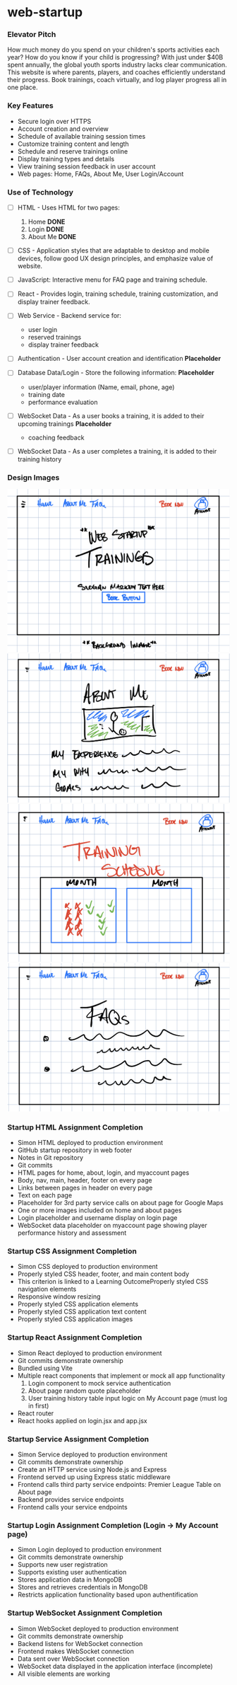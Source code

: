 # web-startup

### Elevator Pitch
How much money do you spend on your children's sports activities each year? How do you know if your child is progressing? With just under $40B spent annually, the global youth sports industry lacks clear communication. This website is where parents, players, and coaches efficiently understand their progress. Book trainings, coach virtually, and log player progress all in one place. 

### Key Features
- Secure login over HTTPS
- Account creation and overview
- Schedule of available training session times
- Customize training content and length 
- Schedule and reserve trainings online
- Display training types and details
- View training session feedback in user account
- Web pages: Home, FAQs, About Me, User Login/Account



### Use of Technology
- [ ] HTML - Uses HTML for two pages:
  1. Home **DONE**
  2. Login **DONE**
  3. About Me **DONE**

- [ ] CSS - Application styles that are adaptable to desktop and mobile devices, follow good UX design principles, and emphasize value of website.
- [ ] JavaScript: Interactive menu for FAQ page and training schedule.
- [ ] React - Provides login, training schedule, training customization, and display trainer feedback.
- [ ] Web Service - Backend service for:
  - user login
  - reserved trainings
  - display trainer feedback
- [ ] Authentication - User account creation and identification **Placeholder**
- [ ] Database Data/Login - Store the following information: **Placeholder**
  - user/player information (Name, email, phone, age)
  - training date
  - performance evaluation 
- [ ] WebSocket Data - As a user books a training, it is added to their upcoming trainings **Placeholder**
  - coaching feedback 
- [ ] WebSocket Data - As a user completes a training, it is added to their training history

### Design Images

![Home Page Sketch](Web-Startup-Home.png)
![FAQ Page Sketch](Web-Startup-About.png)
![Training Schedule Page Sketch](Web-Startup-Schedule.png)
![About Page Sketch](Web-Startup-FAQ.png)


### Startup HTML Assignment Completion
- Simon HTML deployed to production environment
- GitHub startup repository in web footer
- Notes in Git repository
- Git commits
- HTML pages for home, about, login, and myaccount pages
- Body, nav, main, header, footer on every page
- Links between pages in header on every page
- Text on each page
- Placeholder for 3rd party service calls on about page for Google Maps
- One or more images included on home and about pages
- Login placeholder and username display on login page
- WebSocket data placeholder on myaccount page showing player performance history and assessment

### Startup CSS Assignment Completion
- Simon CSS deployed to production environment
- Properly styled CSS header, footer, and main content body
- This criterion is linked to a Learning OutcomeProperly styled CSS navigation elements
- Responsive window resizing
- Properly styled CSS application elements
- Properly styled CSS application text content
- Properly styled CSS application images

### Startup React Assignment Completion
- Simon React deployed to production environment
- Git commits demonstrate ownership
- Bundled using Vite
- Multiple react components that implement or mock all app functionality
  1. Login component to mock service authentication
  2. About page random quote placeholder
  3. User training history table input logic on My Account page (must log in first)
- React router
- React hooks applied on login.jsx and app.jsx

### Startup Service Assignment Completion
- Simon Service deployed to production environment
- Git commits demonstrate ownership
- Create an HTTP service using Node.js and Express
- Frontend served up using Express static middleware
- Frontend calls third party service endpoints: Premier League Table on About page
- Backend provides service endpoints
- Frontend calls your service endpoints

### Startup Login Assignment Completion (Login -> My Account page)
- Simon Login deployed to production environment
- Git commits demonstrate ownership
- Supports new user registration
- Supports existing user authentication
- Stores application data in MongoDB
- Stores and retrieves credentials in MongoDB
- Restricts application functionality based upon authentification

### Startup WebSocket Assignment Completion 
- Simon WebSocket deployed to production environment
- Git commits demonstrate ownership
- Backend listens for WebSocket connection
- Frontend makes WebSocket connection
- Data sent over WebSocket connection
- WebSocket data displayed in the application interface (incomplete)
- All visible elements are working